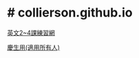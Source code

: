 
<h1># collierson.github.io</h1>

<a href="englishpractice.html">英文2~4課練習網</a>

<a href="happy.html">慶生用(適用所有人)</a>
<style>

</style>
